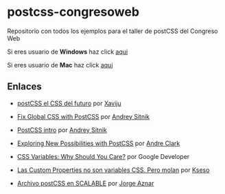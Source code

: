 # postcss-congresoweb
Repositorio con todos los ejemplos para el taller de postCSS del Congreso Web


Si eres usuario de **Windows** haz click [aqui](https://github.com/jorgeatgu/postcss-congresoweb/tree/master/win)

Si eres usuario de **Mac** haz click [aqui](https://github.com/jorgeatgu/postcss-congresoweb/tree/master/mac)


## Enlaces

- [postCSS el CSS del futuro](https://docs.google.com/presentation/d/1nVcaj1yLoVTdCm1hpOMAQEeP96JerbnM5XE74Rd_4iQ/edit#slide=id.g35f391192_00) por [Xaviju](https://twitter.com/xaviju)

- [Fix Global CSS with PostCSS](http://ai.github.io/postcss-isolation/#1) por [Andrey Sitnik](https://twitter.com/andrey_sitnik)

- [PostCSS intro](http://slides.com/ai/postcss-intro#/) por [Andrey Sitnik](https://twitter.com/andrey_sitnik)

- [Exploring New Possibilities with PostCSS](http://slides.com/davidclark/exploring-postcss#/) por [Andre Clark](https://twitter.com/davidtheclark)

- [CSS Variables: Why Should You Care?](https://developers.google.com/web/updates/2016/02/css-variables-why-should-you-care) por Google Developer

- [Las Custom Properties no son variables CSS. Pero molan](https://escss.blogspot.com.es/2016/02/css-custom-properties-no-variables.html) por [Kseso](https://twitter.com/kseso)

- [Archivo postCSS en SCALABLE](http://jorgeatgu.com/blog/archivo/#postcss) por [Jorge Aznar](http://twitter.com/jorgeatgu)
